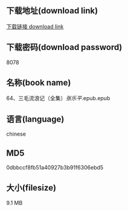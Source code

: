 ## 下载地址(download link)
[下载链接 download link](https://voluble-croquembouche-d321dc.netlify.app/?s=64%E3%80%81%E4%B8%89%E6%AF%9B%E6%B5%81%E6%B5%AA%E8%AE%B0%EF%BC%88%E5%85%A8%E9%9B%86%EF%BC%89_%E5%BC%A0%E4%B9%90%E5%B9%B3_.epub)

## 下载密码(download password)
8078

## 名称(book name)
64、三毛流浪记（全集）_张乐平_.epub.epub

## 语言(language)
chinese

## MD5
0dbbccf8fb51a40927b3b91f6306ebd5

## 大小(filesize)
9.1 MB

